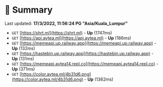 # 📖 Summary
Last updated: **17/3/2022, 11:56:24 PG "Asia/Kuala_Lumpur"**

- `GET` [https://shrt.ml](https://shrt.ml) - **Up** (1747ms)
- `GET` [https://api.aytea.ml](https://api.aytea.ml) - **Up** (186ms)
- `GET` [https://memeapi.up.railway.app](https://memeapi.up.railway.app) - **Up** (132ms)
- `GET` [https://hastebin.up.railway.app](https://hastebin.up.railway.app) - **Up** (131ms)
- `GET` [https://memeapi.aytea14.repl.co](https://memeapi.aytea14.repl.co) - **Up** (371ms)
- `GET` [https://color.aytea.ml/4b31d6.png](https://color.aytea.ml/4b31d6.png) - **Up** (1362ms)
